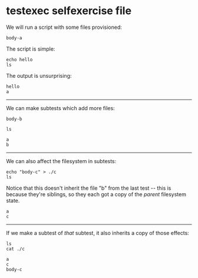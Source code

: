 testexec selfexercise file
==========================

We will run a script with some files provisioned:

[testmark]:# (whee/fs/a)
```
body-a
```

The script is simple:

[testmark]:# (whee/script)
```
echo hello
ls
```

The output is unsurprising:

[testmark]:# (whee/output)
```
hello
a
```

---

We can make subtests which add more files:

[testmark]:# (whee/then-more-files/fs/b)
```
body-b
```

[testmark]:# (whee/then-more-files/script)
```
ls
```

[testmark]:# (whee/then-more-files/output)
```
a
b
```

---

We can also affect the filesystem in subtests:

[testmark]:# (whee/then-touching-files/script)
```
echo "body-c" > ./c
ls
```

Notice that this doesn't inherit the file "b" from the last test --
this is because they're siblings, so they each got a copy of the *parent* filesystem state.

[testmark]:# (whee/then-touching-files/output)
```
a
c
```

---

If we make a subtest of *that* subtest, it also inherits a copy of those effects:

[testmark]:# (whee/then-touching-files/then-subtesting-again/script)
```
ls
cat ./c
```

[testmark]:# (whee/then-touching-files/then-subtesting-again/output)
```
a
c
body-c
```
